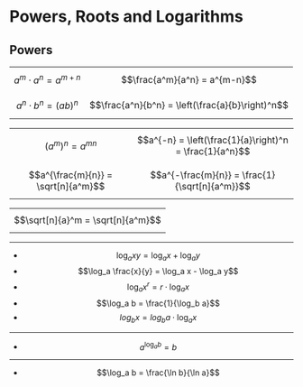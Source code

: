 # Powers, Roots and Logarithms

## Powers

|||
|--|--|
| $$a^m \cdot a^n = a^{m+n}$$ | $$\frac{a^m}{a^n} = a^{m-n}$$ |
| $$a^n \cdot b^n = (ab)^n$$ | $$\frac{a^n}{b^n} = \left(\frac{a}{b}\right)^n$$ |

|||
|--|--|
| $$(a^m)^n = a^{mn}$$ | $$a^{-n} = \left(\frac{1}{a}\right)^n = \frac{1}{a^n}$$ |
| $$a^{\frac{m}{n}} = \sqrt[n]{a^m}$$ | $$a^{-\frac{m}{n}} = \frac{1}{\sqrt[n]{a^m}}$$ |

||
|--|
| $$\sqrt[n]{a}^m = \sqrt[n]{a^m}$$ |

----

- $$\log_a xy = \log_a x + \log_a y$$
- $$\log_a \frac{x}{y} = \log_a x - \log_a y$$
- $$\log_a x^r = r \cdot \log_a x$$
- $$\log_a b = \frac{1}{\log_b a}$$
- $$log_b x = log_b a \cdot \log_a x$$

----

- $$a^{\log_a b} = b$$

----

- $$\log_a b = \frac{\ln b}{\ln a}$$
